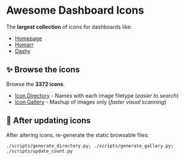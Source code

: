 # Awesome Dashboard Icons

The **largest collection** of icons for dashboards like:

- [Homepage](https://gethomepage.dev/)
- [Homarr](https://homarr.dev/)
- [Dashy](https://dashy.to/)


## ✨ Browse the icons

Browse the **3372 icons**.

- [Icon Directory](browse/directory-a.md) - Names with each image filetype (_easier to search_)
- [Icon Gallery](browse/gallery-a.md) - Mashup of images only (_faster visual scanning_)


## 🚀 After updating icons

After altering icons, re-generate the static browsable files:

    ./scripts/generate_directory.py; ./scripts/generate_gallery.py; ./scripts/update_count.py
